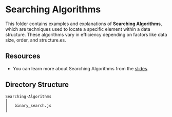 # Searching Algorithms

This folder contains examples and explanations of **Searching Algorithms**, which are techniques used to locate a specific element within a data structure. These algorithms vary in efficiency depending on factors like data size, order, and structure.es.

## Resources

- You can learn more about Searching Algorithms from the [slides](https://cs.slides.com/colt_steele/tries-21/fullscreen).

## Directory Structure

```
Searching-Algorithms
│
│   binary_search.js
│
```
